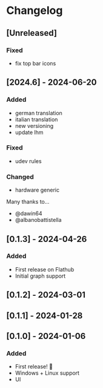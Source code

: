 # Changelog

## [Unreleased]

### Fixed

- fix top bar icons

## [2024.6] - 2024-06-20

### Added

- german translation
- italian translation
- new versioning
- update lhm

### Fixed

- udev rules

### Changed

- hardware generic

Many thanks to...

- @dawin64
- @albanobattistella

## [0.1.3] - 2024-04-26

### Added

- First release on Flathub
- Initial graph support

## [0.1.2] - 2024-03-01

## [0.1.1] - 2024-01-28

## [0.1.0] - 2024-01-06

### Added

- First release! :tada:
- Windows + Linux support
- UI
